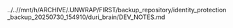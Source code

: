 ../..//mnt/h/ARCHIVE/.UNWRAP/FIRST/backup_repository/identity_protection_backup_20250730_154910/duri_brain/DEV_NOTES.md